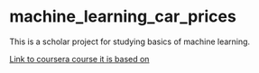 # machine_learning_car_prices
This is a scholar project for studying basics of machine learning.

[Link to coursera course it is based on](https://www.coursera.org/learn/data-analysis-with-python/home/welcome)
